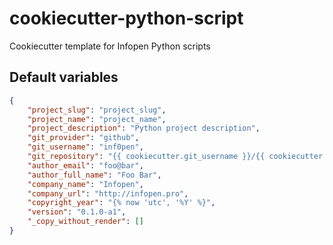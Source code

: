 # cookiecutter-python-script

Cookiecutter template for Infopen Python scripts

## Default variables

```json
{
    "project_slug": "project_slug",
    "project_name": "project_name",
    "project_description": "Python project description",
    "git_provider": "github",
    "git_username": "inf0pen",
    "git_repository": "{{ cookiecutter.git_username }}/{{ cookiecutter.project_slug }}",
    "author_email": "foo@bar",
    "author_full_name": "Foo Bar",
    "company_name": "Infopen",
    "company_url": "http://infopen.pro",
    "copyright_year": "{% now 'utc', '%Y' %}",
    "version": "0.1.0-a1",
    "_copy_without_render": []
}
```
